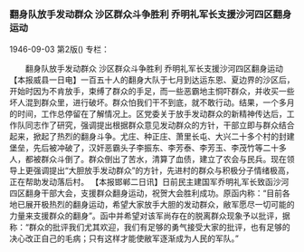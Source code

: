 ### 翻身队放手发动群众  沙区群众斗争胜利  乔明礼军长支援沙河四区翻身运动

1946-09-03
第2版()
专栏：

　　翻身队放手发动群众
    沙区群众斗争胜利
    乔明礼军长支援沙河四区翻身运动
    【本报威县一日电】一百五十人的翻身大队于七月到达运东恩、夏边界的沙区后，开始时因为不肯放手，束缚了群众的手足，而一些恶霸地主恫吓群众，并收买一些坏人混到群众里，进行破坏。群众怕我们干不到底，就不敢行动。结果，一个多月的时间，工作总停留在了解情况上。区党委关于放手发动群众的新精神传达后，工作队同志作了研究，强调提出根据群众意见发动群众的方针，干部立即与群众结合起来，掀起了热烈的翻身斗争。尤庄、种正庄、萧里长屯、大兴二十多个村的封建堡垒，先后被冲破了，汉奸恶霸头子李振东、李芳泰、李芳玉、李茂竹等二十多人，都被群众斗倒了。群众倒出了苦水，清算了血债，建立了农会与民兵。现在领导上更强调提出“大胆放手发动群众”的方针，先进村的群众与积极分子情绪极高，正在帮助发动落后村。
    【本报邯郸二日讯】日前民主建国军乔明礼军长致函沙河四区翻身干部大会，支援群众翻身运动，祝贺大会胜利成功。原函内称：“目前各地已展开极热烈的翻身运动，希望大家放手大胆的发动群众，敝军愿尽一切可能的力量来支援群众的翻身”。函中并希望对该军尚存在的脱离群众现象予以批评，据称：“群众的批评我们尤其欢迎，我们有足够的勇气接受大家的批评，也有足够的决心改正自己的毛病；只有这样才能使敝军逐渐成为人民的军队。”
